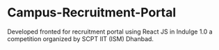 # Campus-Recruitment-Portal
Developed fronted for recruitment portal using React JS  in Indulge 1.0 a competition organized by SCPT IIT (ISM) Dhanbad.
